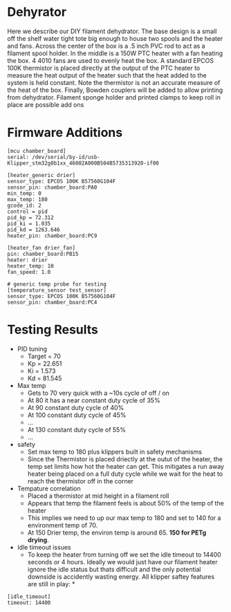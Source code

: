 # Dehyrator

Here we describe our DIY filament dehydrator. The base design is a small off the shelf water tight tote big enough to house two spools and the heater and fans. Across the center of the box is a .5 inch PVC rod to act as a filament spool holder. In the middle is a 150W PTC heater with a fan heating the box. 4 4010 fans are used to evenly heat the box. A standard EPCOS 100K thermistor is placed directly at the output of the PTC heater to measure the heat output of the heater such that the heat added to the system is held constant. Note the thermistor is not an accurate measure of the heat of the box. Finally, Bowden couplers will be added to allow printing from dehydrator. Filament sponge holder and printed clamps to keep roll in place are possible add ons

# Firmware Additions

```
[mcu chamber_board]
serial: /dev/serial/by-id/usb-Klipper_stm32g0b1xx_46002A000B504B5735313920-if00

[heater_generic drier]
sensor_type: EPCOS 100K B57560G104F
sensor_pin: chamber_board:PA0
min_temp: 0
max_temp: 180
gcode_id: 2
control = pid
pid_kp = 72.312
pid_ki = 1.035
pid_kd = 1263.646
heater_pin: chamber_board:PC9

[heater_fan drier_fan]
pin: chamber_board:PB15
heater: drier
heater_temp: 10
fan_speed: 1.0

# generic temp probe for testing
[temperature_sensor test_sensor]
sensor_type: EPCOS 100K B57560G104F
sensor_pin: chamber_board:PC4
```

# Testing Results

* PID tuning
    * Target = 70
    * Kp = 22.651
    * Ki = 1.573
    * Kd = 81.545
* Max temp
    * Gets to 70 very quick with a ~10s cycle of off / on
    * At 80 it has a near constant duty cycle of 35%
    * At 90 constant duty cycle of 40%
    * At 100 constant duty cycle of 45%
    * ...
    * At 130 constant duty cycle of 55%
    * ...
* safety
    * Set max temp to 180 plus klippers built in safety mechanisms
    * Since the Thermistor is placed driectly at the outut of the heater, the temp set limits how hot the heater can get. This mitigates a run away heater being placed on a full duty cycle while we wait for the heat to reach the thermistor off in the corner
* Tempature correlation
    * Placed a thermistor at mid height in a filament roll
    * Appears that temp the filament feels is about 50% of the temp of the heater
    * This implies we need to up our max temp to 180 and set to 140 for a environment temp of 70.
    * At 150 Drier temp, the environ temp is around 65. **150 for PETg drying**.
* Idle timeout issues
    * To keep the heater from turning off we set the idle timeout to 14400 seconds or 4 hours. Ideally we would just have our filament heater ignore the idle status but thats difficult and the only potential downside is accidently wasting energy. All klipper saftey features are still in play:
        * 
```
[idle_timeout]
timeout: 14400
```